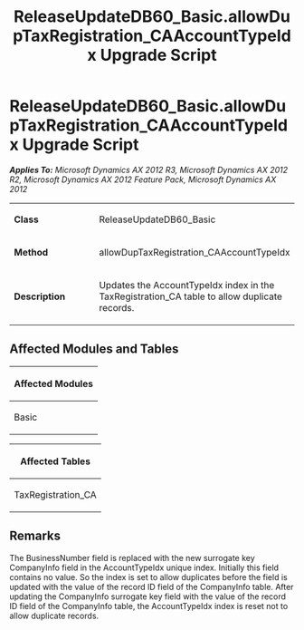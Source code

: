 ﻿---
title: ReleaseUpdateDB60_Basic.allowDupTaxRegistration_CAAccountTypeIdx Upgrade Script
TOCTitle: ReleaseUpdateDB60_Basic.allowDupTaxRegistration_CAAccountTypeIdx Upgrade Script
ms:assetid: 629703ed-2a43-1e57-b399-2d2fe81106ba
ms:mtpsurl: https://msdn.microsoft.com/en-us/library/JJ719112(v=AX.60)
ms:contentKeyID: 49708651
ms.date: 05/18/2015
mtps_version: v=AX.60
---

# ReleaseUpdateDB60\_Basic.allowDupTaxRegistration\_CAAccountTypeIdx Upgrade Script 


_**Applies To:** Microsoft Dynamics AX 2012 R3, Microsoft Dynamics AX 2012 R2, Microsoft Dynamics AX 2012 Feature Pack, Microsoft Dynamics AX 2012_

<table>
<colgroup>
<col style="width: 50%" />
<col style="width: 50%" />
</colgroup>
<tbody>
<tr class="odd">
<td><p><strong>Class</strong></p></td>
<td><p>ReleaseUpdateDB60_Basic</p></td>
</tr>
<tr class="even">
<td><p><strong>Method</strong></p></td>
<td><p>allowDupTaxRegistration_CAAccountTypeIdx</p></td>
</tr>
<tr class="odd">
<td><p><strong>Description</strong></p></td>
<td><p>Updates the AccountTypeIdx index in the TaxRegistration_CA table to allow duplicate records.</p></td>
</tr>
</tbody>
</table>


## Affected Modules and Tables

<table>
<colgroup>
<col style="width: 100%" />
</colgroup>
<thead>
<tr class="header">
<th><p>Affected Modules</p></th>
</tr>
</thead>
<tbody>
<tr class="odd">
<td><p>Basic</p></td>
</tr>
</tbody>
</table>


<table>
<colgroup>
<col style="width: 100%" />
</colgroup>
<thead>
<tr class="header">
<th><p>Affected Tables</p></th>
</tr>
</thead>
<tbody>
<tr class="odd">
<td><p>TaxRegistration_CA</p></td>
</tr>
</tbody>
</table>


## Remarks

The BusinessNumber field is replaced with the new surrogate key CompanyInfo field in the AccountTypeIdx unique index. Initially this field contains no value. So the index is set to allow duplicates before the field is updated with the value of the record ID field of the CompanyInfo table. After updating the CompanyInfo surrogate key field with the value of the record ID field of the CompanyInfo table, the AccountTypeIdx index is reset not to allow duplicate records.

  


